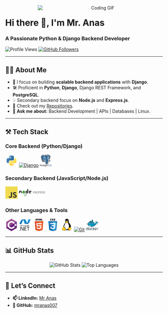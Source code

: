<div align="center">
  <img src="https://cdn.dribbble.com/users/1162077/screenshots/3848914/programmer.gif" alt="Coding GIF" width="400" align="right"/>
</div>

# Hi there 👋, I'm Mr. Anas

### A Passionate Python & Django Backend Developer

<p align="left">
  <img src="https://komarev.com/ghpvc/?username=mranas007&label=Profile%20Views&color=0e75b6&style=flat" alt="Profile Views" />
  <a href="https://github.com/mranas007" target="_blank">
    <img src="https://img.shields.io/github/followers/mranas007?label=Follow&style=social" alt="GitHub Followers" />
  </a>
</p>

---

## 👨‍💻 About Me

* 🌱 I focus on building **scalable backend applications** with **Django**.
* 🛠️ Proficient in **Python**, **Django**, Django REST Framework, and **PostgreSQL**.
* 💡 Secondary backend focus on **Node.js** and **Express.js**.
* 📂 Check out my [Repositories](https://github.com/mranas007?tab=repositories).
* 💬 **Ask me about:** Backend Development | APIs | Databases | Linux.

---

## ⚒️ Tech Stack

### Core Backend (Python/Django)
<p align="left">
    <a href="#"><img src="https://raw.githubusercontent.com/devicons/devicon/master/icons/python/python-original.svg" alt="Python" width="40" height="40"/></a>
    <a href="#"><img src="https://cdn.worldvectorlogo.com/logos/django.svg" alt="Django" width="40" height="40"/></a>
    <a href="#"><img src="https://raw.githubusercontent.com/devicons/devicon/master/icons/postgresql/postgresql-original-wordmark.svg" alt="PostgreSQL" width="40" height="40"/></a>
</p>

### Secondary Backend (JavaScript/Node.js)
<p align="left">
    <a href="#"><img src="https://raw.githubusercontent.com/devicons/devicon/master/icons/javascript/javascript-original.svg" alt="JavaScript" width="40" height="40"/></a>
    <a href="#"><img src="https://raw.githubusercontent.com/devicons/devicon/master/icons/nodejs/nodejs-original-wordmark.svg" alt="Node.js" width="40" height="40"/></a>
    <a href="#"><img src="https://raw.githubusercontent.com/devicons/devicon/master/icons/express/express-original-wordmark.svg" alt="Express.js" width="40" height="40"/></a>
</p>

### Other Languages & Tools
<p align="left">
    <a href="#"><img src="https://raw.githubusercontent.com/devicons/devicon/master/icons/csharp/csharp-original.svg" alt="C#" width="40" height="40"/></a>
    <a href="#"><img src="https://raw.githubusercontent.com/devicons/devicon/master/icons/dot-net/dot-net-original-wordmark.svg" alt=".NET" width="40" height="40"/></a>
    <a href="#"><img src="https://raw.githubusercontent.com/devicons/devicon/master/icons/html5/html5-original-wordmark.svg" alt="HTML5" width="40" height="40"/></a>
    <a href="#"><img src="https://raw.githubusercontent.com/devicons/devicon/master/icons/css3/css3-original-wordmark.svg" alt="CSS3" width="40" height="40"/></a>
    <a href="#"><img src="https://raw.githubusercontent.com/devicons/devicon/master/icons/linux/linux-original.svg" alt="Linux" width="40" height="40"/></a>
    <a href="#"><img src="https://www.vectorlogo.zone/logos/git-scm/git-scm-icon.svg" alt="Git" width="40" height="40"/></a>
    <a href="#"><img src="https://raw.githubusercontent.com/devicons/devicon/master/icons/docker/docker-original-wordmark.svg" alt="Docker" width="40" height="40"/></a>
</p>

---

## 📊 GitHub Stats

<p align="center">
    <img src="https://github-readme-stats.vercel.app/api?username=mranas007&show_icons=true&theme=default&hide_border=true" alt="GitHub Stats" />
    <img src="https://github-readme-stats.vercel.app/api/top-langs?username=mranas007&show_icons=true&locale=en&layout=compact&hide_border=true" alt="Top Languages" />
</p>

---

## 🚀 Let’s Connect

* **📫 LinkedIn:** [Mr Anas](www.linkedin.com/in/mr-anas-9745852a7)
* **🔗 GitHub:** [mranas007](https://github.com/mranas007)
